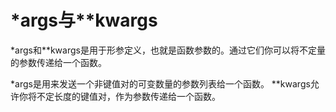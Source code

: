 # *args与**kwargs

*args和**kwargs是用于形参定义，也就是函数参数的。通过它们你可以将不定量的参数传递给一个函数。

*args是用来发送一个非键值对的可变数量的参数列表给一个函数。
**kwargs允许你将不定长度的键值对，作为参数传递给一个函数。

